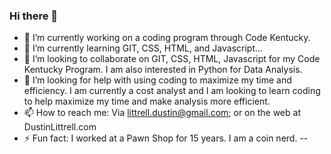 ### Hi there 👋





- 🔭 I’m currently working on a coding program through Code Kentucky.
- 🌱 I’m currently learning GIT, CSS, HTML, and Javascript...
- 👯 I’m looking to collaborate on GIT, CSS, HTML, Javascript for my Code Kentucky Program. I am also interested in Python for Data Analysis. 
- 🤔 I’m looking for help with using coding to maximize my time and efficiency. I am currently a cost analyst and I am looking to learn coding to help maximize my time and make analysis more efficient. 
- 📫 How to reach me: Via littrell.dustin@gmail.com; or on the web at DustinLittrell.com
- ⚡ Fun fact: I worked at a Pawn Shop for 15 years. I am a coin nerd.
--
